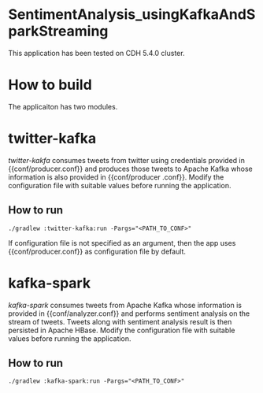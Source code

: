 # SentimentAnalysis_usingKafkaAndSparkStreaming

This application has been tested on CDH 5.4.0 cluster.

# How to build
The applicaiton has two modules.

# twitter-kafka
*twitter-kakfa* consumes tweets from twitter using credentials provided in {{conf/producer.conf}}
 and produces those tweets to Apache Kafka whose information is also provided in {{conf/producer
 .conf}}. Modify the configuration file with suitable values before running the application.
 
## How to run
```
./gradlew :twitter-kafka:run -Pargs="<PATH_TO_CONF>"
```

If configuration file is not specified as an argument, then the app uses {{conf/producer.conf}} 
as configuration file by default.

# kafka-spark
*kafka-spark* consumes tweets from Apache Kafka whose information is provided in 
{{conf/analyzer.conf}} and performs sentiment analysis on the stream of tweets. Tweets along 
with sentiment analysis result is then persisted in Apache HBase. Modify the configuration file 
with suitable values before running the application.
 
## How to run
```
./gradlew :kafka-spark:run -Pargs="<PATH_TO_CONF>"
